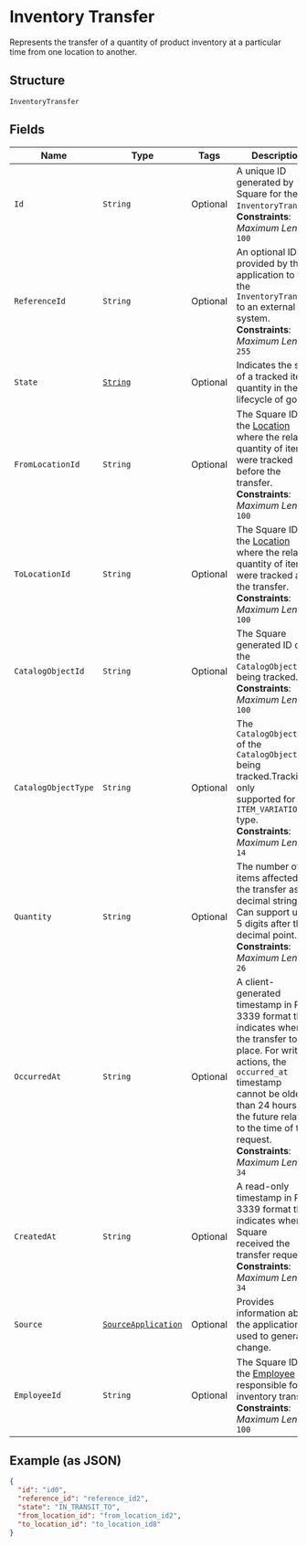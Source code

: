 
# Inventory Transfer

Represents the transfer of a quantity of product inventory at a
particular time from one location to another.

## Structure

`InventoryTransfer`

## Fields

| Name | Type | Tags | Description | Getter |
|  --- | --- | --- | --- | --- |
| `Id` | `String` | Optional | A unique ID generated by Square for the<br>`InventoryTransfer`.<br>**Constraints**: *Maximum Length*: `100` | String getId() |
| `ReferenceId` | `String` | Optional | An optional ID provided by the application to tie the<br>`InventoryTransfer` to an external system.<br>**Constraints**: *Maximum Length*: `255` | String getReferenceId() |
| `State` | [`String`](/doc/models/inventory-state.md) | Optional | Indicates the state of a tracked item quantity in the lifecycle of goods. | String getState() |
| `FromLocationId` | `String` | Optional | The Square ID of the [Location](/doc/models/location.md) where the related<br>quantity of items were tracked before the transfer.<br>**Constraints**: *Maximum Length*: `100` | String getFromLocationId() |
| `ToLocationId` | `String` | Optional | The Square ID of the [Location](/doc/models/location.md) where the related<br>quantity of items were tracked after the transfer.<br>**Constraints**: *Maximum Length*: `100` | String getToLocationId() |
| `CatalogObjectId` | `String` | Optional | The Square generated ID of the<br>`CatalogObject` being tracked.<br>**Constraints**: *Maximum Length*: `100` | String getCatalogObjectId() |
| `CatalogObjectType` | `String` | Optional | The `CatalogObjectType` of the<br>`CatalogObject` being tracked.Tracking is only<br>supported for the `ITEM_VARIATION` type.<br>**Constraints**: *Maximum Length*: `14` | String getCatalogObjectType() |
| `Quantity` | `String` | Optional | The number of items affected by the transfer as a decimal string.<br>Can support up to 5 digits after the decimal point.<br>**Constraints**: *Maximum Length*: `26` | String getQuantity() |
| `OccurredAt` | `String` | Optional | A client-generated timestamp in RFC 3339 format that indicates when<br>the transfer took place. For write actions, the `occurred_at` timestamp<br>cannot be older than 24 hours or in the future relative to the time of the<br>request.<br>**Constraints**: *Maximum Length*: `34` | String getOccurredAt() |
| `CreatedAt` | `String` | Optional | A read-only timestamp in RFC 3339 format that indicates when Square<br>received the transfer request.<br>**Constraints**: *Maximum Length*: `34` | String getCreatedAt() |
| `Source` | [`SourceApplication`](/doc/models/source-application.md) | Optional | Provides information about the application used to generate a change. | SourceApplication getSource() |
| `EmployeeId` | `String` | Optional | The Square ID of the [Employee](/doc/models/employee.md) responsible for the<br>inventory transfer.<br>**Constraints**: *Maximum Length*: `100` | String getEmployeeId() |

## Example (as JSON)

```json
{
  "id": "id0",
  "reference_id": "reference_id2",
  "state": "IN_TRANSIT_TO",
  "from_location_id": "from_location_id2",
  "to_location_id": "to_location_id8"
}
```

